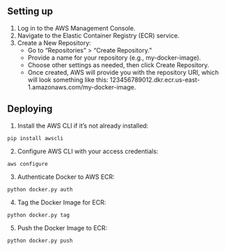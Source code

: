 ## Setting up
1. Log in to the AWS Management Console.
2. Navigate to the Elastic Container Registry (ECR) service.
3. Create a New Repository:
    - Go to “Repositories” > “Create Repository.”
    - Provide a name for your repository (e.g., my-docker-image).
    - Choose other settings as needed, then click Create Repository.
    - Once created, AWS will provide you with the repository URI, which will look something like this: 123456789012.dkr.ecr.us-east-1.amazonaws.com/my-docker-image.

## Deploying
1.	Install the AWS CLI if it’s not already installed:
```
pip install awscli
```

2.	Configure AWS CLI with your access credentials:
```
aws configure
```

3. Authenticate Docker to AWS ECR:
```
python docker.py auth
```

4. Tag the Docker Image for ECR:
```
python docker.py tag
```

5. Push the Docker Image to ECR:
```
python docker.py push
```
